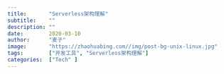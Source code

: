 ```yaml
---
title:       "Serverless架构理解"
subtitle:    ""
description: ""
date:        2020-03-10
author:      "麦子"
image:       "https://zhaohuabing.com//img/post-bg-unix-linux.jpg"
tags:        ["开发工具", "Serverless架构理解"]
categories:  ["Tech" ]
---
```


